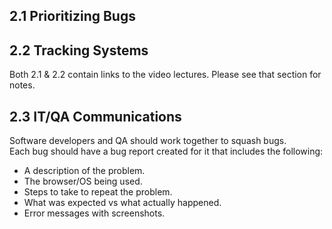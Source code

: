 ## 2.1 Prioritizing Bugs

## 2.2 Tracking Systems

Both 2.1 & 2.2 contain links to the video lectures. Please see that section for notes.

## 2.3 IT/QA Communications

Software developers and QA should work together to squash bugs.  
Each bug should have a bug report created for it that includes the following:  
- A description of the problem. 
- The browser/OS being used.  
- Steps to take to repeat the problem.  
- What was expected vs what actually happened.  
- Error messages with screenshots.  

